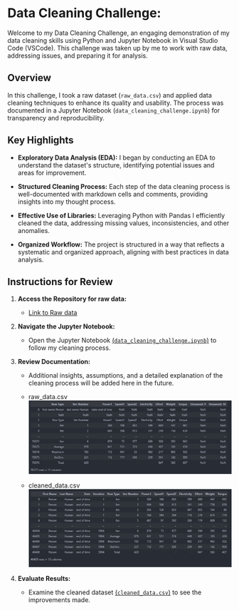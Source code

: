 # Data Cleaning Challenge:

Welcome to my Data Cleaning Challenge, an engaging demonstration of my data cleaning skills using Python and Jupyter Notebook in Visual Studio Code (VSCode).
This challenge was taken up by me to work with raw data, addressing issues, and preparing it for analysis. 

## Overview

In this challenge, I took a raw dataset (`raw_data.csv`) and applied data cleaning techniques to enhance its quality and usability. The process was documented in a Jupyter Notebook (`data_cleaning_challenge.ipynb`) for transparency and reproducibility.

## Key Highlights

- **Exploratory Data Analysis (EDA):** I began by conducting an EDA to understand the dataset's structure, identifying potential issues and areas for improvement.

- **Structured Cleaning Process:** Each step of the data cleaning process is well-documented with markdown cells and comments, providing insights into my thought process.

- **Effective Use of Libraries:** Leveraging Python with Pandas I efficiently cleaned the data, addressing missing values, inconsistencies, and other anomalies.

- **Organized Workflow:** The project is structured in a way that reflects a systematic and organized approach, aligning with best practices in data analysis.

## Instructions for Review

1. **Access the Repository for raw data:**
   - [Link to Raw data](https://github.com/Vivek-S1n9h/Data-cleaning-challenge-using-Python/blob/main/raw_data.csv)

2. **Navigate the Jupyter Notebook:**
   - Open the Jupyter Notebook [(`data_cleaning_challenge.ipynb`)](https://github.com/Vivek-S1n9h/Data-cleaning-challenge-using-Python/blob/main/data_cleaning_challenge.ipynb) to follow my cleaning process.

3. **Review Documentation:**
   - Additional insights, assumptions, and a detailed explanation of the cleaning process will be added here in the future.
   * raw_data.csv
   ![raw_data.csv](https://github.com/Vivek-S1n9h/Data-cleaning-challenge-using-Python/blob/main/img/raw_data_csv.PNG)

   * cleaned_data.csv
   ![cleaned_data.csv](https://github.com/Vivek-S1n9h/Data-cleaning-challenge-using-Python/blob/main/img/cleaned_csv.PNG)

4. **Evaluate Results:**
   - Examine the cleaned dataset [(`cleaned_data.csv`)](https://github.com/Vivek-S1n9h/Data-cleaning-challenge-using-Python/blob/main/cleaned_data.csv) to see the improvements made.
